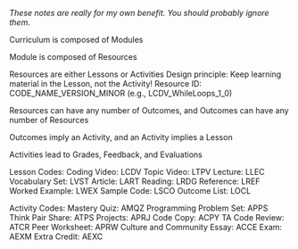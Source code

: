 *These notes are really for my own benefit. You should probably ignore
them.*

Curriculum is composed of Modules

Module is composed of Resources

Resources are either Lessons or Activities
    Design principle: Keep learning material in the Lesson, not the Activity!
    Resource ID: CODE_NAME_VERSION_MINOR (e.g., LCDV_WhileLoops_1_0)

Resources can have any number of Outcomes, and Outcomes can have any number of Resources

Outcomes imply an Activity, and an Activity implies a Lesson

Activities lead to Grades, Feedback, and Evaluations

Lesson Codes:
    Coding Video: LCDV
    Topic Video: LTPV
    Lecture: LLEC
    Vocabulary Set: LVST
    Article: LART
    Reading: LRDG
    Reference: LREF
    Worked Example: LWEX
    Sample Code: LSCO
    Outcome List: LOCL
    
Activity Codes:
    Mastery Quiz: AMQZ
    Programming Problem Set: APPS
    Think Pair Share: ATPS
    Projects: APRJ
    Code Copy: ACPY
    TA Code Review: ATCR
    Peer Worksheet: APRW
    Culture and Community Essay: ACCE
    Exam: AEXM
    Extra Credit: AEXC
